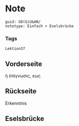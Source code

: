 # Note
```
guid: G8(GiU&mN/
notetype: Einfach + Eselsbrücke
```

### Tags
```
Lektion37
```

## Vorderseite
ἡ ἐπίγνωσις, εως

## Rückseite
Erkenntnis

## Eselsbrücke

